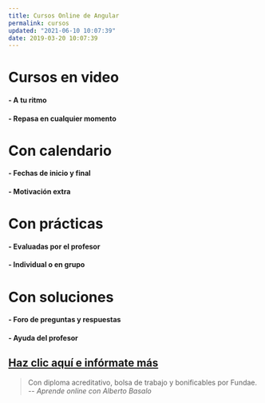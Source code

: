 ```yaml
---
title: Cursos Online de Angular
permalink: cursos
updated: "2021-06-10 10:07:39"
date: 2019-03-20 10:07:39
---
```


# Cursos en video

#### - A tu ritmo

#### - Repasa en cualquier momento

# Con calendario

#### - Fechas de inicio y final

#### - Motivación extra

# Con prácticas

#### - Evaluadas por el profesor

#### - Individual o en grupo

# Con soluciones

#### - Foro de preguntas y respuestas

#### - Ayuda del profesor

## [Haz clic aquí e infórmate más](https://www.trainingit.es/index.php/producto/curso-angular-avanzado/)

> Con diploma acreditativo, bolsa de trabajo y bonificables por Fundae.
> -- <cite>Aprende online con Alberto Basalo</cite>
